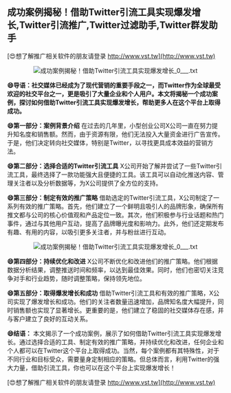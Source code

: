 ## **成功案例揭秘！借助Twitter引流工具实现爆发增长,Twitter引流推广,Twitter过滤助手,Twitter群发助手**

[😍想了解推广相关软件的朋友请登录 http://www.vst.tw](http://www.vst.tw)

 <center><img src="https://vst.tw/MP4/tuiguang/png/2.png" alt="成功案例揭秘！借助Twitter引流工具实现爆发增长_0___.txt"></center>

**😄导语：社交媒体已经成为了现代营销的重要手段之一，而Twitter作为全球最受欢迎的社交平台之一，更是吸引了大量企业和个人用户。本文将揭秘一个成功案例，探讨如何借助Twitter引流工具实现爆发增长，帮助更多人在这个平台上取得成功。**

**😄第一部分：案例背景介绍**
在过去的几年里，小型创业公司X公司一直在努力提升知名度和销售额。然而，由于资源有限，他们无法投入大量资金进行广告宣传。于是，他们决定转向社交媒体，特别是Twitter，以寻找更具成本效益的营销方法。

**😄第二部分：选择合适的Twitter引流工具**
X公司开始了解并尝试了一些Twitter引流工具，最终选择了一款功能强大且便捷的工具。该工具可以自动化推送内容、管理关注者以及分析数据等，为X公司提供了全方位的支持。

**😄第三部分：制定有效的推广策略**
借助选定的Twitter引流工具，X公司制定了一系列有效的推广策略。首先，他们建立了一个鲜明且吸引人的品牌形象，确保所有推文都与公司的核心价值观和产品定位一致。其次，他们积极参与行业话题和热门事件，通过与其他用户互动，提高了品牌曝光度和影响力。此外，他们还定期发布有趣、有用的内容，以吸引更多关注者，并与粉丝进行互动。

 <center><img src="https://vst.tw/MP4/tuiguang/png/1.png" alt="成功案例揭秘！借助Twitter引流工具实现爆发增长_0___.txt"></center>

**😄第四部分：持续优化和改进**
X公司不断优化和改进他们的推广策略。他们根据数据分析结果，调整推送时间和频率，以达到最佳效果。同时，他们也密切关注竞争对手和行业趋势，随时调整策略，保持领先地位。

**😄第五部分：取得爆发增长和成功**
借助Twitter引流工具和有效的推广策略，X公司实现了爆发增长和成功。他们的关注者数量迅速增加，品牌知名度大幅提升，同时销售额也实现了显著增长。更重要的是，他们建立了稳固的社交媒体存在感，并与客户建立了良好的互动关系。

**😄结语：**
本文揭示了一个成功案例，展示了如何借助Twitter引流工具实现爆发增长。通过选择合适的工具、制定有效的推广策略，并持续优化和改进，任何企业和个人都可以在Twitter这个平台上取得成功。当然，每个案例都有其特殊性，对于不同行业和目标受众，需要量身定制相应的策略。但总体而言，利用Twitter的强大力量，借助引流工具，你也可以在这个平台上实现爆发增长！

[😍想了解推广相关软件的朋友请登录 http://www.vst.tw](http://www.vst.tw)



